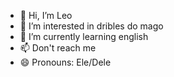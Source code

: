 - 👋 Hi, I’m Leo
- 👀 I’m interested in dribles do mago
- 🌱 I’m currently learning english
- 📫 Don't reach me
- 😄 Pronouns: Ele/Dele
